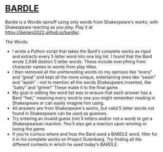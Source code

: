 # [BARDLE](https://jbejjani2022.github.io/bardle/)

Bardle is a Wordle spinoff using only words from Shakespeare's works, with Shakespeare reacting as you play.
Play it at https://jbejjani2022.github.io/bardle/.

The Words:
- I wrote a Python script that takes the Bard's complete works as input and extracts every 5 letter word into one big list. I found that the Bard wrote 2,948 distinct 5 letter words. These include everything from character names to words from play titles.
- I then removed all the uninteresting words (in my opinion) like “every” and “great” and kept all the more unique, entertaining ones like “swain” and “apish” - not to mention all the words Shakespeare invented, like “batty” and “grime!" These made it to the final game.
- My goal in editing the word list was to ensure that each answer has a Bard "feel," meaning every word is one you might remember reading in Shakespeare or can easily imagine him using.
- All answers are from Shakespeare's works, but valid 5 letter words not found in Shakespeare can be used as guesses.
- Try entering an invalid guess (not 5 letters and/or not a word) to get a Shakespearean reaction. You'll also get a reaction upon winning or losing the game.
- If you’re curious where and how the Bard used a BARDLE word, filter for it in his complete works on Project Gutenberg. Try finding all the different contexts in which he used today's BARDLE.
